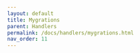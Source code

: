 ```yaml
---
layout: default
title: Mygrations
parent: Handlers
permalink: /docs/handlers/mygrations.html
nav_order: 11
---
```

